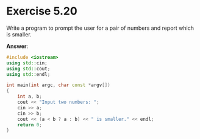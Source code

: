 # Exercise 5.20

Write a program to prompt the user for a pair of numbers and report which is smaller.

**Answer**:

```cpp
#include <iostream>
using std::cin;
using std::cout;
using std::endl;

int main(int argc, char const *argv[])
{
    int a, b;
    cout << "Input two numbers: ";
    cin >> a;
    cin >> b;
    cout << (a < b ? a : b) << " is smaller." << endl; 
    return 0;
}
```